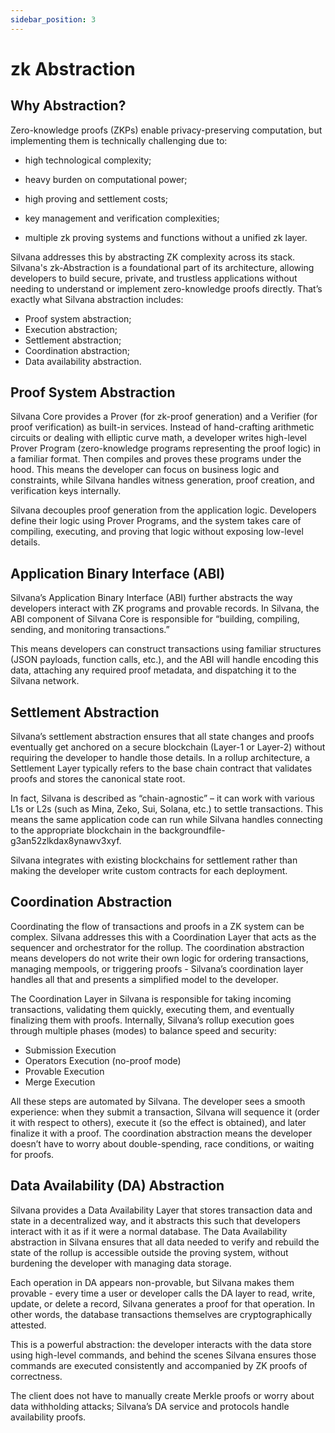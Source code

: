```yaml
---
sidebar_position: 3
---
```

# zk Abstraction
## Why Abstraction?
Zero-knowledge proofs (ZKPs) enable privacy-preserving computation, but implementing them is technically challenging due to:
* high technological complexity;

* heavy burden on computational power;
* high proving and settlement costs;
* key management and verification complexities;
* multiple zk proving systems and functions without a unified zk layer.

Silvana addresses this by abstracting ZK complexity across its stack. Silvana's zk-Abstraction is a foundational part of its architecture, allowing developers to build secure, private, and trustless applications without needing to understand or implement zero-knowledge proofs directly. That’s exactly what Silvana abstraction includes:
* Proof system abstraction;
* Execution abstraction;
* Settlement abstraction;
* Coordination abstraction;
* Data availability abstraction.

## Proof System Abstraction

Silvana Core provides a Prover (for zk-proof generation) and a Verifier (for proof verification) as built-in services. Instead of hand-crafting arithmetic circuits or dealing with elliptic curve math, a developer writes high-level Prover Program (zero-knowledge programs representing the proof logic) in a familiar format. Then compiles and proves these programs under the hood. This means the developer can focus on business logic and constraints, while Silvana handles witness generation, proof creation, and verification keys internally.

Silvana decouples proof generation from the application logic. Developers define their logic using Prover Programs, and the system takes care of compiling, executing, and proving that logic without exposing low-level details.

## Application Binary Interface (ABI)

Silvana’s Application Binary Interface (ABI) further abstracts the way developers interact with ZK programs and provable records. In Silvana, the ABI component of Silvana Core is responsible for “building, compiling, sending, and monitoring transactions.” 

This means developers can construct transactions using familiar structures (JSON payloads, function calls, etc.), and the ABI will handle encoding this data, attaching any required proof metadata, and dispatching it to the Silvana network. 

## Settlement Abstraction

Silvana’s settlement abstraction ensures that all state changes and proofs eventually get anchored on a secure blockchain (Layer-1 or Layer-2) without requiring the developer to handle those details. In a rollup architecture, a Settlement Layer typically refers to the base chain contract that validates proofs and stores the canonical state root. 

In fact, Silvana is described as “chain-agnostic” – it can work with various L1s or L2s (such as Mina, Zeko, Sui, Solana, etc.) to settle transactions. This means the same application code can run while Silvana handles connecting to the appropriate blockchain in the background​file-g3an52zlkdax8ynawv3xyf.

Silvana integrates with existing blockchains for settlement rather than making the developer write custom contracts for each deployment.

## Coordination Abstraction

Coordinating the flow of transactions and proofs in a ZK system can be complex. Silvana addresses this with a Coordination Layer that acts as the sequencer and orchestrator for the rollup. The coordination abstraction means developers do not write their own logic for ordering transactions, managing mempools, or triggering proofs - Silvana’s coordination layer handles all that and presents a simplified model to the developer.

The Coordination Layer in Silvana is responsible for taking incoming transactions, validating them quickly, executing them, and eventually finalizing them with proofs. Internally, Silvana’s rollup execution goes through multiple phases (modes) to balance speed and security​:
* Submission Execution
* Operators Execution (no-proof mode)
* Provable Execution
* Merge Execution

All these steps are automated by Silvana. The developer sees a smooth experience: when they submit a transaction, Silvana will sequence it (order it with respect to others), execute it (so the effect is obtained), and later finalize it with a proof. The coordination abstraction means the developer doesn’t have to worry about double-spending, race conditions, or waiting for proofs.

## Data Availability (DA) Abstraction

Silvana provides a Data Availability Layer that stores transaction data and state in a decentralized way, and it abstracts this such that developers interact with it as if it were a normal database. The Data Availability abstraction in Silvana ensures that all data needed to verify and rebuild the state of the rollup is accessible outside the proving system, without burdening the developer with managing data storage. 

Each operation in DA appears non-provable, but Silvana makes them provable - every time a user or developer calls the DA layer to read, write, update, or delete a record, Silvana generates a proof for that operation. In other words, the database transactions themselves are cryptographically attested. 

This is a powerful abstraction: the developer interacts with the data store using high-level commands, and behind the scenes Silvana ensures those commands are executed consistently and accompanied by ZK proofs of correctness. 

The client does not have to manually create Merkle proofs or worry about data withholding attacks; Silvana’s DA service and protocols handle availability proofs.